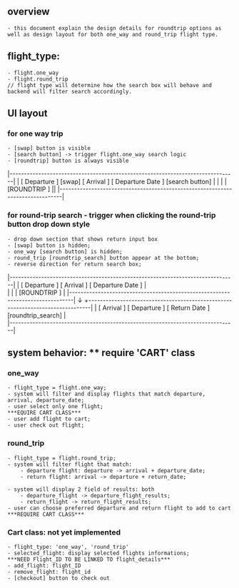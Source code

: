 ## overview
    - this document explain the design details for roundtrip options as well as design layout for both one_way and round_trip flight type. 

## flight_type:
    - flight.one_way
    - flight.round_trip
    // flight type will determine how the search box will behave and backend will filter search accordingly.

## UI layout

### for one way trip
    - [swap] button is visible
    - [search button] -> trigger flight.one_way search logic
    - [roundtrip] button is always visible
|-------------------------------------------------------------------------------|
|  [ Departure ]  [swap]  [ Arrival ]    [ Departure Date ] [search button]     |
|                                                                               |
|  [ROUNDTRIP <v>]                                                              ||
|-------------------------------------------------------------------------------|

### for round-trip search - trigger when clicking the round-trip button drop down style
    - drop down section that shows return input box
    - [swap] button is hidden;
    - one_way [search button] is hidden;
    - round_trip [roundtrip_search] button appear at the bottom;
    - reverse direction for return search box;

|-------------------------------------------------------------------------------|
| [ Departure ] [ Arrival ] [ Departure Date ]                                  |                        
|                                                                               |
|  [ROUNDTRIP <v>]                                                              |
|-------------------------------------------------------------------------------|
↓
+-------------------------------------------------------------------------------|
| [ Arrival ] [ Departure ] [ Return Date ] [roundtrip_search]                  |            
|-------------------------------------------------------------------------------|

 ## system behavior: ** require 'CART' class
 ### one_way
    - flight_type = flight.one_way;
    - system will filter and display flights that match departure, arrival, departure_date;
    - user select only one flight; 
    ***EQUIRE CART CLASS***
    - user add flight to cart;
    - user check out flight;
    
### round_trip
    - flight_type = flight.round_trip;
    - system will filter flight that match: 
        - departure flight: departure -> arrival + departure_date;
        - return flight: arrival -> departure + return_date;

    - system will display 2 field of results: both
        - departure_flight -> departure_flight_results;
        - return_flight -> return_flight_results;
    - user can choose preferred departure and return flight to add to cart
    ***REQUIRE CART CLASS***

### Cart class: not yet implemented
    - flight_type: 'one_way', 'round_trip'
    - selected_flight: display selected flights informations;
    ***NEED Flight_ID TO BE LINKED TO flight_details***
    - add_flight: flight_ID
    - remove_flight: flight_id
    - [checkout] button to check out